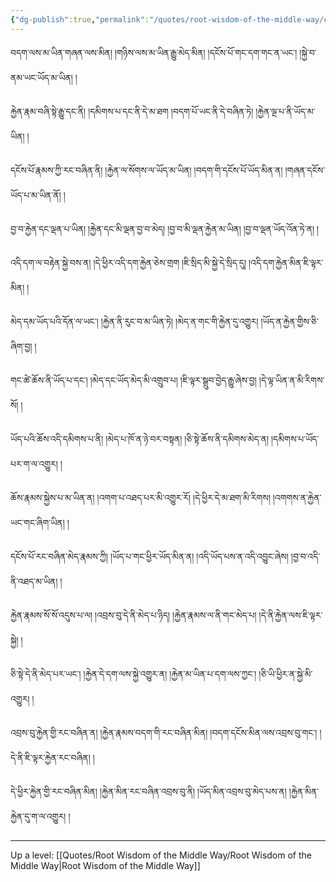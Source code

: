 ```yaml
---
{"dg-publish":true,"permalink":"/quotes/root-wisdom-of-the-middle-way/chapter-1-investigation-of-conditions/"}
---
```


བདག་ལས་མ་ཡིན་གཞན་ལས་མིན། །གཉིས་ལས་མ་ཡིན་རྒྱུ་མེད་མིན། །དངོས་པོ་གང་དག་གང་ན་ཡང༌། །སྐྱེ་བ་ནམ་ཡང་ཡོད་མ་ཡིན། །

རྐྱེན་རྣམ་བཞི་སྟེ་རྒྱུ་དང་ནི། །དམིགས་པ་དང་ནི་དེ་མ་ཐག །བདག་པོ་ཡང་ནི་དེ་བཞིན་ཏེ། །རྐྱེན་ལྔ་པ་ནི་ཡོད་མ་ཡིན། །

དངོས་པོ་རྣམས་ཀྱི་རང་བཞིན་ནི། །རྐྱེན་ལ་སོགས་ལ་ཡོད་མ་ཡིན། །བདག་གི་དངོས་པོ་ཡོད་མིན་ན། །གཞན་དངོས་ཡོད་པ་མ་ཡིན་ནོ། །

བྱ་བ་རྐྱེན་དང་ལྡན་པ་ཡིན། །རྐྱེན་དང་མི་ལྡན་བྱ་བ་མེད། །བྱ་བ་མི་ལྡན་རྐྱེན་མ་ཡིན། །བྱ་བ་ལྡན་ཡོད་འོན་ཏེ་ན། །

འདི་དག་ལ་བརྟེན་སྐྱེ་བས་ན། །དེ་ཕྱིར་འདི་དག་རྐྱེན་ཅེས་གྲག །ཇི་སྲིད་མི་སྐྱེ་དེ་སྲིད་དུ། །འདི་དག་རྐྱེན་མིན་ཇི་ལྟར་མིན། །

མེད་དམ་ཡོད་པའི་དོན་ལ་ཡང༌། །རྐྱེན་ནི་རུང་བ་མ་ཡིན་ཏེ། །མེད་ན་གང་གི་རྐྱེན་དུ་འགྱུར། །ཡོད་ན་རྐྱེན་གྱིས་ཅི་ཞིག་བྱ། །

གང་ཚེ་ཆོས་ནི་ཡོད་པ་དང༌། །མེད་དང་ཡོད་མེད་མི་འགྲུབ་པ། །ཇི་ལྟར་སྒྲུབ་བྱེད་རྒྱུ་ཞེས་བྱ། །དེ་ལྟ་ཡིན་ན་མི་རིགས་སོ། །

ཡོད་པའི་ཆོས་འདི་དམིགས་པ་ནི། །མེད་པ་ཁོ་ན་ཉེ་བར་བསྟན། །ཅི་སྟེ་ཆོས་ནི་དམིགས་མེད་ན། །དམིགས་པ་ཡོད་པར་ག་ལ་འགྱུར། །

ཆོས་རྣམས་སྐྱེས་པ་མ་ཡིན་ན། །འགག་པ་འཐད་པར་མི་འགྱུར་རོ། །དེ་ཕྱིར་དེ་མ་ཐག་མི་རིགས། །འགགས་ན་རྐྱེན་ཡང་གང་ཞིག་ཡིན། །

དངོས་པོ་རང་བཞིན་མེད་རྣམས་ཀྱི། །ཡོད་པ་གང་ཕྱིར་ཡོད་མིན་ན། །འདི་ཡོད་པས་ན་འདི་འབྱུང་ཞེས། །བྱ་བ་འདི་ནི་འཐད་མ་ཡིན། །

རྐྱེན་རྣམས་སོ་སོ་འདུས་པ་ལ། །འབྲས་བུ་དེ་ནི་མེད་པ་ཉིད། །རྐྱེན་རྣམས་ལ་ནི་གང་མེད་པ། །དེ་ནི་རྐྱེན་ལས་ཇི་ལྟར་སྐྱེ། །

ཅི་སྟེ་དེ་ནི་མེད་པར་ཡང༌། །རྐྱེན་དེ་དག་ལས་སྐྱེ་འགྱུར་ན། །རྐྱེན་མ་ཡིན་པ་དག་ལས་ཀྱང༌། །ཅི་ཡི་ཕྱིར་ན་སྐྱེ་མི་འགྱུར། །

འབྲས་བུ་རྐྱེན་གྱི་རང་བཞིན་ན། །རྐྱེན་རྣམས་བདག་གི་རང་བཞིན་མིན། །བདག་དངོས་མིན་ལས་འབྲས་བུ་གང༌། །དེ་ནི་ཇི་ལྟར་རྐྱེན་རང་བཞིན། །

དེ་ཕྱིར་རྐྱེན་གྱི་རང་བཞིན་མིན། །རྐྱེན་མིན་རང་བཞིན་འབྲས་བུ་ནི། །ཡོད་མིན་འབྲས་བུ་མེད་པས་ན། །རྐྱེན་མིན་རྐྱེན་དུ་ག་ལ་འགྱུར། །




---
Up a level: [[Quotes/Root Wisdom of the Middle Way/Root Wisdom of the Middle Way\|Root Wisdom of the Middle Way]]